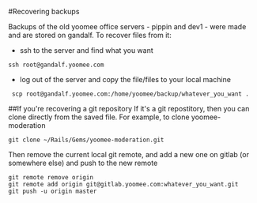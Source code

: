 #Recovering backups

Backups of the old yoomee office servers - pippin and dev1 - were made and are stored on gandalf. To recover files from it:

* ssh to the server and find what you want

```
ssh root@gandalf.yoomee.com
```

* log out of the server and copy the file/files to your local machine

```
 scp root@gandalf.yoomee.com:/home/yoomee/backup/whatever_you_want .
```

##If you're recovering a git repository
If it's a git repostitory, then you can clone directly from the saved file.
For example, to clone yoomee-moderation

```
git clone ~/Rails/Gems/yoomee-moderation.git
```

Then remove the current local git remote, and add a new one on gitlab (or somewhere else) and push to the new remote

```
git remote remove origin
git remote add origin git@gitlab.yoomee.com:whatever_you_want.git
git push -u origin master 
```




